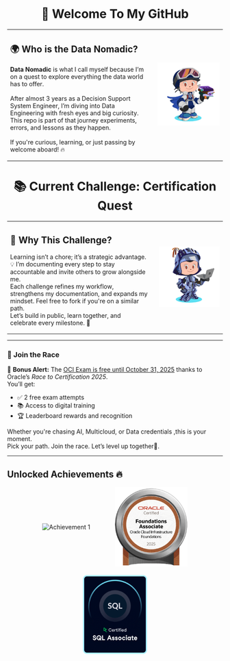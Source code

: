 <div align="center">

  <h1>👋 Welcome To My GitHub</h1>

</div>

<table>
  <tr>
    <td style="vertical-align: top; padding-right: 20px;">
      <h2>🌍 Who is the Data Nomadic?</h2>
      <p>
        <strong>Data Nomadic</strong> is what I call myself because I’m on a quest to explore everything the data world has to offer.<br/><br/>
        After almost 3 years as a Decision Support System Engineer, I’m diving into Data Engineering with fresh eyes and big curiosity.<br/>
        This repo is part of that journey experiments, errors, and lessons as they happen.<br/><br/>
        If you're curious, learning, or just passing by welcome aboard! 🔥
      </p>
    </td>
    <td>
      <img src="https://github.com/the-data-nomadic/the-data-nomadic/blob/main/p.png" alt="Illustration" width="500"/>
    </td>
  </tr>
</table>

<div align="center">

  <h1>📚 Current Challenge: Certification Quest</h1>

</div>

<table>
  <tr>
    <td style="vertical-align: top; padding-right: 20px;">
      <h2>🚀 Why This Challenge?</h2>
    <p>
  Learning isn’t a chore; it’s a strategic advantage. 💡 I’m documenting every step to stay accountable and invite others to grow alongside me.<br />
  Each challenge refines my workflow, strengthens my documentation, and expands my mindset. Feel free to fork if you're on a similar path.<br />
  Let’s build in public, learn together, and celebrate every milestone. 📖
</p>
    </td>
    <td>
      <img src="https://github.com/the-data-nomadic/the-data-nomadic/blob/main/3.png" alt="Data Nomadic Learning Path" width="550"/>
    </td>
  </tr>
</table>

---

### 🏁 Join the Race

🚨 <strong>Bonus Alert:</strong> The <a href="https://education.oracle.com/race-to-certification-2025?path=afterActivation">OCI Exam is free until October 31, 2025</a> thanks to Oracle’s <em>Race to Certification 2025</em>.<br/>
You’ll get:
<ul>
  <li>✅ 2 free exam attempts</li>
  <li>📚 Access to digital training</li>
  <li>🏆 Leaderboard rewards and recognition</li>
</ul>

Whether you're chasing AI, Multicloud, or Data credentials ,this is your moment.<br/>
Pick your path. Join the race. Let’s level up together🚀.

---
<div class="container">
  <h2>Unlocked Achievements 🔥</h2>
  <div class="images" style="display: flex; gap: 20px; align-items: center; justify-content: center; flex-wrap: wrap;">
    <img src="https://github.com/the-data-nomadic/the-data-nomadic/blob/main/1.avif" alt="Achievement 1" style="width: 150px; height: auto;" />
    <img src="https://github.com/the-data-nomadic/the-data-nomadic/blob/main/2.png" alt="Achievement 3" style="width: 170px; height: auto;" />
    <img src="https://github.com/the-data-nomadic/the-data-nomadic/blob/main/5.png" alt="Achievement 2" style="width: 150px; height: auto;" />
  </div>
</div>


